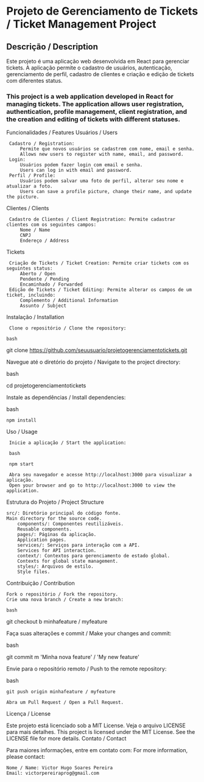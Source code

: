 # Projeto de Gerenciamento de Tickets / Ticket Management Project
## Descrição / Description

Este projeto é uma aplicação web desenvolvida em React para gerenciar tickets. A aplicação permite o cadastro de usuários, autenticação, gerenciamento de perfil, cadastro de clientes e criação e edição de tickets com diferentes status.

### This project is a web application developed in React for managing tickets. The application allows user registration, authentication, profile management, client registration, and the creation and editing of tickets with different statuses.
Funcionalidades / Features
 Usuários / Users  

     Cadastro / Registration:
         Permite que novos usuários se cadastrem com nome, email e senha.
         Allows new users to register with name, email, and password.
     Login:
         Usuários podem fazer login com email e senha.
         Users can log in with email and password.
     Perfil / Profile:
         Usuários podem salvar uma foto de perfil, alterar seu nome e atualizar a foto.
         Users can save a profile picture, change their name, and update the picture.

 Clientes / Clients 

     Cadastro de Clientes / Client Registration: Permite cadastrar clientes com os seguintes campos:
         Nome / Name
         CNPJ
         Endereço / Address

 Tickets 

     Criação de Tickets / Ticket Creation: Permite criar tickets com os seguintes status:
         Aberto / Open
         Pendente / Pending
         Encaminhado / Forwarded
     Edição de Tickets / Ticket Editing: Permite alterar os campos de um ticket, incluindo:
         Complemento / Additional Information
         Assunto / Subject

 Instalação / Installation 

     Clone o repositório / Clone the repository:

    bash

git clone https://github.com/seuusuario/projetogerenciamentotickets.git

Navegue até o diretório do projeto / Navigate to the project directory:

bash

cd projetogerenciamentotickets

Instale as dependências / Install dependencies:

bash

    npm install

 Uso / Usage 

     Inicie a aplicação / Start the application:

     bash

     npm start

     Abra seu navegador e acesse http://localhost:3000 para visualizar a aplicação.
     Open your browser and go to http://localhost:3000 to view the application.

 Estrutura do Projeto / Project Structure 

    src/: Diretório principal do código fonte.
    Main directory for the source code.
        components/: Componentes reutilizáveis.
        Reusable components.
        pages/: Páginas da aplicação.
        Application pages.
        services/: Serviços para interação com a API.
        Services for API interaction.
        context/: Contextos para gerenciamento de estado global.
        Contexts for global state management.
        styles/: Arquivos de estilo.
        Style files.

 Contribuição / Contribution 

    Fork o repositório / Fork the repository.
    Crie uma nova branch / Create a new branch:

    bash

git checkout b minhafeature / myfeature

Faça suas alterações e commit / Make your changes and commit:

bash

git commit m 'Minha nova feature' / 'My new feature'

Envie para o repositório remoto / Push to the remote repository:

bash

    git push origin minhafeature / myfeature

    Abra um Pull Request / Open a Pull Request.

Licença / License

Este projeto está licenciado sob a MIT License. Veja o arquivo LICENSE para mais detalhes.
This project is licensed under the MIT License. See the LICENSE file for more details.
Contato / Contact

Para maiores informações, entre em contato com:
For more information, please contact:

    Nome / Name: Victor Hugo Soares Pereira
    Email: victorpereiraprog@gmail.com
